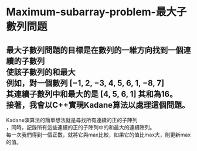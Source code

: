 # Maximum-subarray-problem-最大子數列問題
最大子數列問題的目標是在數列的一維方向找到一個連續的子數列  
使該子數列的和最大  
例如，對一個數列 [−1, 2, −3, 4, 5, 6, 1, −8, 7]  
其連續子數列中和最大的是 [4, 5, 6, 1] 其和為16。  
接著，我會以C++實現Kadane算法以處理這個問題。   
-
Kadane演算法的簡單想法就是尋找所有連續的正的子陣列  
，同時，記錄所有這些連續的正的子陣列中的和最大的連續陣列。  
每一次我們得到一個正數，就將它與max比較，如果它的值比max大，則更新max的值。  
